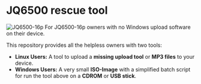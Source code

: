 # JQ6500 rescue tool
  
![JQ6500-16p](https://wwwnikolairadke.de/NOKOlino/mp3modul.png") For JQ6500-16p owners with no Windows upload software on their device.
  
This repository provides all the helpless owners with two tools:  
* **Linux Users:** A tool to upload a **missing upload tool** or **MP3 files** to your device.  
* **Windows Users:** A very small **ISO-Image** with a simplified batch script for run the tool above on a **CDROM** or **USB stick**.  


